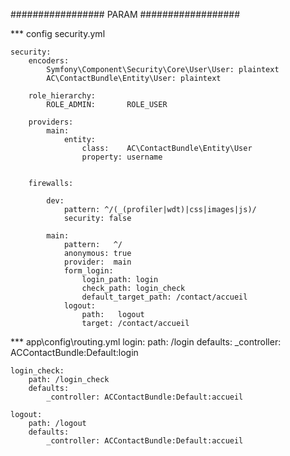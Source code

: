 

################# PARAM ##################

*** config security.yml

	security:
		encoders:
			Symfony\Component\Security\Core\User\User: plaintext
			AC\ContactBundle\Entity\User: plaintext

		role_hierarchy:
			ROLE_ADMIN:       ROLE_USER

		providers:
			main:
				entity:
					class:    AC\ContactBundle\Entity\User
					property: username


		firewalls:

			dev:
				pattern: ^/(_(profiler|wdt)|css|images|js)/
				security: false

			main:
				pattern:   ^/
				anonymous: true
				provider:  main
				form_login:
					login_path: login
					check_path: login_check
					default_target_path: /contact/accueil
				logout:
					path:   logout
					target: /contact/accueil

*** app\config\routing.yml
	login:
		path: /login
		defaults:
			_controller: ACContactBundle:Default:login

	login_check:
		path: /login_check
		defaults:
			_controller: ACContactBundle:Default:accueil

	logout:
		path: /logout
		defaults:
			_controller: ACContactBundle:Default:accueil